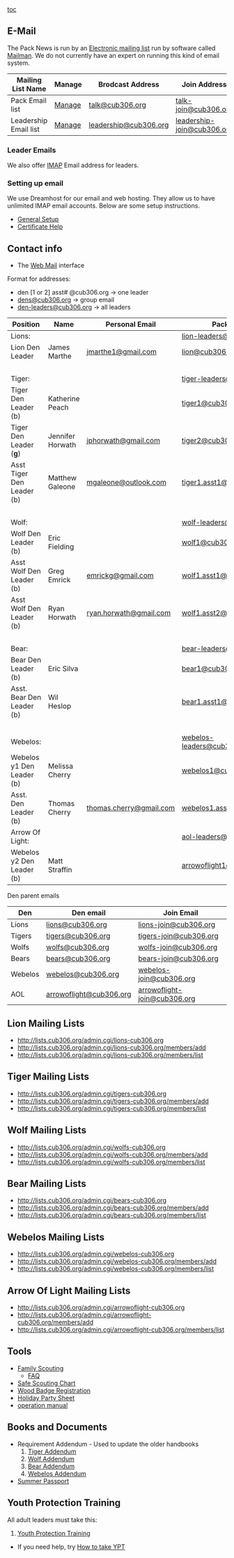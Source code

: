 <!-- Title: Leadership -->

[toc](toc)

## E-Mail ##
The Pack News is run by an [Electronic mailing list](https://en.wikipedia.org/wiki/Electronic_mailing_list) run by software called [Mailman](http://www.list.org). We do not currently have an expert on running this kind of email system.

| Mailing List Name | Manage | Brodcast Address | Join Address |
| ----------------- | ------ | ---------------- | ------------ |
| Pack Email list       | [Manage](http://lists.cub306.org/admin.cgi/talk-cub306.org/) | talk@cub306.org | talk-join@cub306.org |
| Leadership Email list | [Manage](http://lists.cub306.org/admin.cgi/leadership-cub306.org/) | leadership@cub306.org | leadership-join@cub306.org |

### Leader Emails ###
We also offer [IMAP](https://en.wikipedia.org/wiki/Internet_Message_Access_Protocol) Email address for leaders.

### Setting up email ###
We use Dreamhost for our email and web hosting. They allow us to have unlimited IMAP email accounts.
Below are some setup instructions.

* [General Setup](https://help.dreamhost.com/hc/en-us/articles/214918038-Email-client-configuration-overview)
* [Certificate Help](https://help.dreamhost.com/hc/en-us/articles/215306748-Certificate-domain-mismatch-error-when-connecting-to-a-DreamHost-mail-server)

## Contact info ##

* The [Web Mail](https://webmail.cub306.org) interface

Format for addresses:

* den [1 or 2] asst# @cub306.org -> one leader
* dens@cub306.org -> group email
* den-leaders@cub306.org -> all leaders

| Position | Name | Personal Email | Pack Email |
| -------- | ---- | -------------- | ---------- |
| Lions: | | | lion-leaders@cub306.org | 
| Lion Den Leader | James Marthe | jmarthe1@gmail.com | lion@cub306.org |
| &nbsp;
| Tiger: | | | tiger-leaders@cub306.org |
| Tiger Den Leader (b) | Katherine Peach | | tiger1@cub306.org
| Tiger Den Leader (**g**) | Jennifer Horwath | jphorwath@gmail.com | tiger2@cub306.org |
| Asst Tiger Den Leader (b) | Matthew Galeone | mgaleone@outlook.com | tiger1.asst1@cub306.org
| &nbsp;
| Wolf: | | | wolf-leaders@cub306.org |
| Wolf Den Leader (b) | Eric Fielding | | wolf1@cub306.org
| Asst Wolf Den Leader (b) | Greg Emrick | emrickg@gmail.com | wolf1.asst1@cub306.org
| Asst Wolf Den Leader (b) | Ryan Horwath | ryan.horwath@gmail.com | wolf1.asst2@cub306.org
| &nbsp;
| Bear: | | | bear-leaders@cub306.org |
| Bear Den Leader (b) | Eric Silva | | bear1@cub306.org
| Asst. Bear Den Leader (b) | Wil Heslop | | bear1.asst1@cub306.org
| &nbsp;
| Webelos: | | | webelos-leaders@cub306.org
| Webelos y1 Den Leader (b) | Melissa Cherry | | webelos1@cub306.org
| Asst. Den Leader (b) | Thomas Cherry | thomas.cherry@gmail.com | webelos1.asst1@cub306.org
| Arrow Of Light: | | | aol-leaders@cub306.org
| Webelos y2 Den Leader (b) | Matt Straffin | | arrowoflight1@cub306.org


Den parent emails

| Den     | Den email               | Join Email |
| ------- | ----------------------- | ----------------------- |
| Lions   | lions@cub306.org        | lions-join@cub306.org   |
| Tigers  | tigers@cub306.org       | tigers-join@cub306.org  |
| Wolfs   | wolfs@cub306.org        | wolfs-join@cub306.org   |
| Bears   | bears@cub306.org        | bears-join@cub306.org   |
| Webelos | webelos@cub306.org      | webelos-join@cub306.org |
| AOL     | arrowoflight@cub306.org | arrowoflight-join@cub306.org |

## Lion Mailing Lists
* http://lists.cub306.org/admin.cgi/lions-cub306.org
* http://lists.cub306.org/admin.cgi/lions-cub306.org/members/add
* http://lists.cub306.org/admin.cgi/lions-cub306.org/members/list

## Tiger Mailing Lists
* http://lists.cub306.org/admin.cgi/tigers-cub306.org
* http://lists.cub306.org/admin.cgi/tigers-cub306.org/members/add
* http://lists.cub306.org/admin.cgi/tigers-cub306.org/members/list

## Wolf Mailing Lists
* http://lists.cub306.org/admin.cgi/wolfs-cub306.org
* http://lists.cub306.org/admin.cgi/wolfs-cub306.org/members/add
* http://lists.cub306.org/admin.cgi/wolfs-cub306.org/members/list

## Bear Mailing Lists
* http://lists.cub306.org/admin.cgi/bears-cub306.org
* http://lists.cub306.org/admin.cgi/bears-cub306.org/members/add
* http://lists.cub306.org/admin.cgi/bears-cub306.org/members/list

## Webelos Mailing Lists
* http://lists.cub306.org/admin.cgi/webelos-cub306.org
* http://lists.cub306.org/admin.cgi/webelos-cub306.org/members/add
* http://lists.cub306.org/admin.cgi/webelos-cub306.org/members/list

## Arrow Of Light Mailing Lists
* http://lists.cub306.org/admin.cgi/arrowoflight-cub306.org
* http://lists.cub306.org/admin.cgi/arrowoflight-cub306.org/members/add
* http://lists.cub306.org/admin.cgi/arrowoflight-cub306.org/members/list

## Tools ##
* [Family Scouting](https://www.scouting.org/familyscouting/)
    * [FAQ](https://i9peu1ikn3a16vg4e45rqi17-wpengine.netdna-ssl.com/wp-content/uploads/2019/02/UPDATED-Family-Scouting-FAQ-2-11-191.pdf)
* [Safe Scouting Chart](http://www.broadcreekbsa.org/document/2013-safe-scouting-chart/125709)
* [Wood Badge Registration](http://www.baltimorebsa.org/programs/wood-badge/n6-220-18-2/67186)
* [Holiday Party Sheet](https://docs.google.com/spreadsheets/d/1r09A5cOu5ShuX7bVW-HlU0yzR9TqAG0v9Jep3ALC9_s/edit?usp=sharing)
* [operation manual](operationmanual)

## Books and Documents ##

* Requirement Addendum - Used to update the older handbooks
    1. [Tiger Addendum](https://filestore.scouting.org/filestore/cubscouts/pdf/Tiger_Addendum.pdf)
    1. [Wolf Addendum](https://filestore.scouting.org/filestore/cubscouts/pdf/Wolf_Addendum.pdf)
    1. [Bear Addendum](https://filestore.scouting.org/filestore/cubscouts/pdf/Bear_Addendum.pdf)
    1. [Webelos Addendum](https://filestore.scouting.org/filestore/cubscouts/pdf/WEBELOS_AOL_Addendum.pdf)
* [Summer Passport](http://www.baltimorebsa.org/cubpassport)

## Youth Protection Training ##

All adult leaders must take this:

1. [Youth Protection Training](https://www.scouting.org/training/youth-protection/ "Youth Protection Training")
* If you need help, try [How to take YPT](/ypt)

